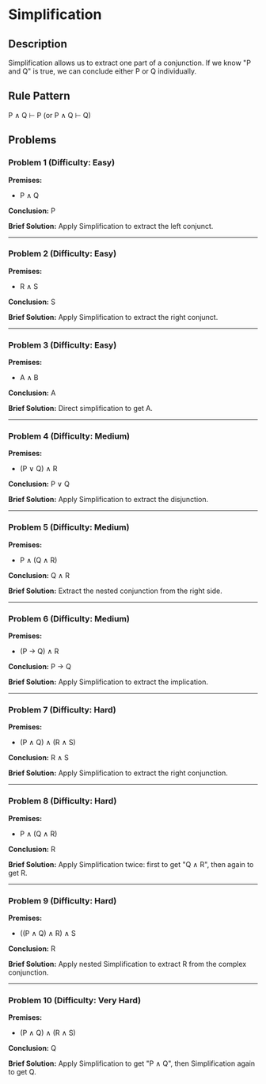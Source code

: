 # Simplification

## Description
Simplification allows us to extract one part of a conjunction. If we know "P and Q" is true, we can conclude either P or Q individually.

## Rule Pattern
P ∧ Q ⊢ P (or P ∧ Q ⊢ Q)

## Problems

### Problem 1 (Difficulty: Easy)
**Premises:**
- P ∧ Q

**Conclusion:** P

**Brief Solution:** Apply Simplification to extract the left conjunct.

---

### Problem 2 (Difficulty: Easy)
**Premises:**
- R ∧ S

**Conclusion:** S

**Brief Solution:** Apply Simplification to extract the right conjunct.

---

### Problem 3 (Difficulty: Easy)
**Premises:**
- A ∧ B

**Conclusion:** A

**Brief Solution:** Direct simplification to get A.

---

### Problem 4 (Difficulty: Medium)
**Premises:**
- (P ∨ Q) ∧ R

**Conclusion:** P ∨ Q

**Brief Solution:** Apply Simplification to extract the disjunction.

---

### Problem 5 (Difficulty: Medium)
**Premises:**
- P ∧ (Q ∧ R)

**Conclusion:** Q ∧ R

**Brief Solution:** Extract the nested conjunction from the right side.

---

### Problem 6 (Difficulty: Medium)
**Premises:**
- (P → Q) ∧ R

**Conclusion:** P → Q

**Brief Solution:** Apply Simplification to extract the implication.

---

### Problem 7 (Difficulty: Hard)
**Premises:**
- (P ∧ Q) ∧ (R ∧ S)

**Conclusion:** R ∧ S

**Brief Solution:** Apply Simplification to extract the right conjunction.

---

### Problem 8 (Difficulty: Hard)
**Premises:**
- P ∧ (Q ∧ R)

**Conclusion:** R

**Brief Solution:** Apply Simplification twice: first to get "Q ∧ R", then again to get R.

---

### Problem 9 (Difficulty: Hard)
**Premises:**
- ((P ∧ Q) ∧ R) ∧ S

**Conclusion:** R

**Brief Solution:** Apply nested Simplification to extract R from the complex conjunction.

---

### Problem 10 (Difficulty: Very Hard)
**Premises:**
- (P ∧ Q) ∧ (R ∧ S)

**Conclusion:** Q

**Brief Solution:** Apply Simplification to get "P ∧ Q", then Simplification again to get Q.